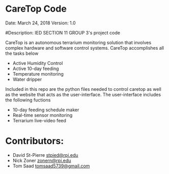 # CareTop Code
Date: March 24, 2018
Version: 1.0

#Description:
IED SECTION 11 GROUP 3's project code

CareTop is an autonomous terrarium monitoring solution that involves 
complex hardware and software control systems.  CareTop accomplishes all 
the tasks below
* Active Humidity Control
* Active 10-day feeding
* Temperature monitoring
* Water dripper

Included in this repo are the python files needed to control caretop as 
well as the website that acts as the user-interface.  The user-interface 
includes the following fuctions
* 10-day feeding schedule maker
* Real-time sensor monitoring
* Terrarium live-video feed


# Contributors:
* David St-Pierre stpied@rpi.edu 
* Nick Zoner zonern@rpi.edu 
* Tom Saad tomsaad5739@gmail.com


